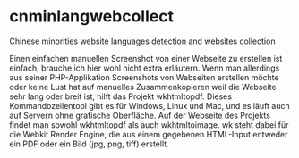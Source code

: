 cnminlangwebcollect
===================

Chinese minorities website languages detection and websites collection

Einen einfachen manuellen Screenshot von einer Webseite zu erstellen ist einfach, brauche ich hier wohl nicht extra erläutern. Wenn man allerdings aus seiner PHP-Applikation Screenshots von Webseiten erstellen möchte oder keine Lust hat auf manuelles Zusammenkopieren weil die Webseite sehr lang oder breit ist, hilft das Projekt wkhtmltopdf. Dieses Kommandozeilentool gibt es für Windows, Linux und Mac, und es läuft auch auf Servern ohne grafische Oberfläche. Auf der Webseite des Projekts findet man sowohl wkhtmltopdf als auch wkhtmltoimage. wk steht dabei für die Webkit Render Engine, die aus einem gegebenen HTML-Input entweder ein PDF oder ein Bild (jpg, png, tiff) erstellt.
